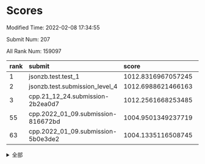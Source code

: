 # Scores

Modified Time: 2022-02-08 17:34:55

Submit Num: 207

All Rank Num: 159097

| rank |               submit               |       score        |       sigma        | pk_num |
| :--- | :--------------------------------- | :----------------- | :----------------- | :----- |
| 1    | jsonzb.test.test_1                 | 1012.8316967057245 | 0.8097491698342433 | 3076   |
| 2    | jsonzb.test.submission_level_4     | 1012.6988621466163 | 0.8041383103990344 | 3077   |
| 3    | cpp.21_12_24.submission-2b2ea0d7   | 1012.2561668253485 | 0.7887996007171221 | 3076   |
| 55   | cpp.2022_01_09.submission-816672bd | 1004.9501349237719 | 0.7216954274460917 | 3072   |
| 63   | cpp.2022_01_09.submission-5b0e3de2 | 1004.1335116508745 | 0.7136647895301967 | 3072   |


<details>
<summary>全部</summary>

| rank |                 submit                 |       score        |       sigma        | pk_num |
| :--- | :------------------------------------- | :----------------- | :----------------- | :----- |
| 1    | jsonzb.test.test_1                     | 1012.8316967057245 | 0.8097491698342433 | 3076   |
| 2    | jsonzb.test.submission_level_4         | 1012.6988621466163 | 0.8041383103990344 | 3077   |
| 3    | cpp.21_12_24.submission-2b2ea0d7       | 1012.2561668253485 | 0.7887996007171221 | 3076   |
| 4    | gobigger.level_3.submission_level_3_33 | 1012.090579806655  | 0.7705160917671818 | 3077   |
| 5    | gobigger.level_3.submission_level_3_18 | 1011.8193410250301 | 0.8048652373183259 | 3075   |
| 6    | gobigger.level_3.submission_level_3_24 | 1011.3557820661532 | 0.7530161334441675 | 3076   |
| 7    | gobigger.level_3.submission_level_3_17 | 1011.3490307509578 | 0.7911944541897172 | 3074   |
| 8    | gobigger.level_3.submission_level_3_44 | 1011.0669009235855 | 0.7648811379128628 | 3081   |
| 9    | gobigger.level_3.submission_level_3_31 | 1010.8965765712347 | 0.7747094852381622 | 3078   |
| 10   | gobigger.level_3.submission_level_3_47 | 1010.8827858523757 | 0.7901901305974567 | 3078   |
| 11   | gobigger.level_3.submission_level_3_43 | 1010.8604834933425 | 0.7676589813980051 | 3072   |
| 12   | gobigger.level_3.submission_level_3_13 | 1010.782049258555  | 0.7525736778485816 | 3070   |
| 13   | gobigger.level_3.submission_level_3_10 | 1010.7283676807011 | 0.7628984708093015 | 3077   |
| 14   | gobigger.level_3.submission_level_3_6  | 1010.5983035734503 | 0.7581000457601841 | 3073   |
| 15   | gobigger.level_3.submission_level_3_2  | 1010.503926065536  | 0.780451216332631  | 3071   |
| 16   | gobigger.level_3.submission_level_3_22 | 1010.4261042561526 | 0.7521686188741247 | 3076   |
| 17   | gobigger.level_3.submission_level_3_26 | 1010.4023193296172 | 0.7870644923544035 | 3074   |
| 18   | gobigger.level_3.submission_level_3_30 | 1010.3407520058676 | 0.7581675176034054 | 3075   |
| 19   | gobigger.level_3.submission_level_3_35 | 1010.1986096602271 | 0.7577586435430254 | 3077   |
| 20   | gobigger.level_3.submission_level_3_38 | 1010.1461893342655 | 0.7596808132318116 | 3077   |
| 21   | gobigger.level_3.submission_level_3_4  | 1010.0816756295171 | 0.7608765285901848 | 3072   |
| 22   | gobigger.level_3.submission_level_3_3  | 1010.0736478179178 | 0.7558401005038514 | 3066   |
| 23   | gobigger.level_3.submission_level_3_25 | 1009.96426724039   | 0.7479915734873812 | 3075   |
| 24   | gobigger.level_3.submission_level_3_23 | 1009.9602713235897 | 0.7754091901999282 | 3075   |
| 25   | gobigger.level_3.submission_level_3_7  | 1009.9347406304995 | 0.7464919290535734 | 3074   |
| 26   | gobigger.level_3.submission_level_3_29 | 1009.8488108062257 | 0.7505678817459323 | 3072   |
| 27   | gobigger.level_3.submission_level_3_27 | 1009.8030931954206 | 0.7576267446875846 | 3074   |
| 28   | gobigger.level_3.submission_level_3_19 | 1009.7599884983038 | 0.7487557511210053 | 3066   |
| 29   | gobigger.level_3.submission_level_3_14 | 1009.6848072333092 | 0.7748172216262578 | 3079   |
| 30   | gobigger.level_3.submission_level_3_15 | 1009.6774526276006 | 0.7526460876315316 | 3080   |
| 31   | gobigger.level_3.submission_level_3_36 | 1009.6386080393256 | 0.7612511100576427 | 3076   |
| 32   | gobigger.level_3.submission_level_3_0  | 1009.5912091194471 | 0.7517743137404947 | 3075   |
| 33   | gobigger.level_3.submission_level_3_16 | 1009.5706489541207 | 0.7498939257865159 | 3076   |
| 34   | gobigger.level_3.submission_level_3_48 | 1009.4957914224899 | 0.7624667053292142 | 3071   |
| 35   | gobigger.level_3.submission_level_3_32 | 1009.4945314838287 | 0.7545843558364304 | 3074   |
| 36   | gobigger.level_3.submission_level_3_40 | 1009.4848306859426 | 0.7550040762083129 | 3077   |
| 37   | gobigger.level_3.submission_level_3_9  | 1009.4570941860485 | 0.7634272702096485 | 3076   |
| 38   | gobigger.level_3.submission_level_3_42 | 1009.4038619027177 | 0.7615238359543594 | 3073   |
| 39   | gobigger.level_3.submission_level_3_37 | 1009.3072654322659 | 0.7612197391635755 | 3073   |
| 40   | gobigger.level_3.submission_level_3_39 | 1009.305408945119  | 0.7584612201962769 | 3076   |
| 41   | gobigger.level_3.submission_level_3_28 | 1009.200595058145  | 0.7546064587118635 | 3068   |
| 42   | gobigger.level_3.submission_level_3_45 | 1009.1577563275245 | 0.7396161267536503 | 3069   |
| 43   | gobigger.level_3.submission_level_3_11 | 1009.1407929394238 | 0.7599216426555223 | 3077   |
| 44   | gobigger.level_3.submission_level_3_20 | 1009.0601769284301 | 0.7474090135070107 | 3072   |
| 45   | gobigger.level_3.submission_level_3_49 | 1009.0047075442859 | 0.7590608658858015 | 3073   |
| 46   | gobigger.level_3.submission_level_3_34 | 1008.9119898694453 | 0.7461501059217759 | 3074   |
| 47   | gobigger.level_3.submission_level_3_12 | 1008.9118613210605 | 0.7473423224009915 | 3078   |
| 48   | gobigger.level_3.submission_level_3_1  | 1008.869744313861  | 0.7476408720272566 | 3076   |
| 49   | gobigger.level_3.submission_level_3_5  | 1008.7245843158455 | 0.7248625377182246 | 3075   |
| 50   | gobigger.level_3.submission_level_3_46 | 1008.6717129519617 | 0.7677257649229478 | 3073   |
| 51   | gobigger.level_3.submission_level_3_8  | 1008.600491544708  | 0.7492599579511363 | 3079   |
| 52   | gobigger.level_3.submission_level_3_41 | 1008.2327276781532 | 0.7391419309562387 | 3074   |
| 53   | gobigger.level_3.submission_level_3_21 | 1007.6641749793699 | 0.7311307214704107 | 3075   |
| 54   | gobigger.level_1.submission_level_1_30 | 1005.1484484179449 | 0.7234979477026688 | 3072   |
| 55   | cpp.2022_01_09.submission-816672bd     | 1004.9501349237719 | 0.7216954274460917 | 3072   |
| 56   | gobigger.level_1.submission_level_1_22 | 1004.6897221330861 | 0.7194257522722741 | 3074   |
| 57   | gobigger.level_1.submission_level_1_18 | 1004.5416940772824 | 0.71312390545241   | 3075   |
| 58   | gobigger.level_1.submission_level_1_38 | 1004.3935915835083 | 0.7137448918545626 | 3076   |
| 59   | gobigger.level_1.submission_level_1_42 | 1004.380605497233  | 0.7135851922139074 | 3073   |
| 60   | gobigger.level_1.submission_level_1_8  | 1004.2949716170053 | 0.7099674760767448 | 3074   |
| 61   | gobigger.level_1.submission_level_1_24 | 1004.2175060559354 | 0.7315809402723624 | 3074   |
| 62   | gobigger.level_1.submission_level_1_23 | 1004.1601435074931 | 0.7231862479204564 | 3068   |
| 63   | cpp.2022_01_09.submission-5b0e3de2     | 1004.1335116508745 | 0.7136647895301967 | 3072   |
| 64   | gobigger.level_1.submission_level_1_39 | 1004.0690127878108 | 0.723305683808933  | 3076   |
| 65   | gobigger.level_1.submission_level_1_41 | 1004.0531985531777 | 0.708882477577166  | 3075   |
| 66   | gobigger.level_1.submission_level_1_28 | 1004.0109587130298 | 0.7370303752096686 | 3078   |
| 67   | gobigger.level_1.submission_level_1_37 | 1003.934743178653  | 0.7229293363452735 | 3073   |
| 68   | gobigger.level_1.submission_level_1_5  | 1003.9328344867819 | 0.7198016833910794 | 3066   |
| 69   | gobigger.level_1.submission_level_1_9  | 1003.9296779454755 | 0.7130719224327728 | 3075   |
| 70   | gobigger.level_1.submission_level_1_25 | 1003.8309055112676 | 0.7262912837555968 | 3075   |
| 71   | gobigger.level_1.submission_level_1_31 | 1003.777451568218  | 0.7045440559167141 | 3074   |
| 72   | gobigger.level_1.submission_level_1_33 | 1003.6711961507013 | 0.7095505454108726 | 3077   |
| 73   | gobigger.level_1.submission_level_1_13 | 1003.6602413540124 | 0.7279625670468834 | 3075   |
| 74   | gobigger.level_1.submission_level_1_26 | 1003.5479913079513 | 0.7183532649663714 | 3075   |
| 75   | gobigger.level_1.submission_level_1_7  | 1003.5119764614336 | 0.7176984352487583 | 3072   |
| 76   | gobigger.level_1.submission_level_1_6  | 1003.5054282825656 | 0.717766652000684  | 3078   |
| 77   | gobigger.level_1.submission_level_1_49 | 1003.461239084275  | 0.7211987731701915 | 3079   |
| 78   | gobigger.level_1.submission_level_1_2  | 1003.3941133389775 | 0.7119859022123182 | 3074   |
| 79   | gobigger.level_1.submission_level_1_16 | 1003.3880172074474 | 0.7216665946839794 | 3074   |
| 80   | gobigger.level_1.submission_level_1_20 | 1003.2920594663935 | 0.723867628656997  | 3076   |
| 81   | gobigger.level_1.submission_level_1_48 | 1003.2817904423516 | 0.7215760240170382 | 3068   |
| 82   | gobigger.level_1.submission_level_1_17 | 1003.1894496354872 | 0.721395003051291  | 3072   |
| 83   | gobigger.level_1.submission_level_1_19 | 1003.1763526135228 | 0.7070289073054253 | 3072   |
| 84   | gobigger.level_1.submission_level_1_47 | 1003.1576949212365 | 0.7249290010430197 | 3078   |
| 85   | gobigger.level_1.submission_level_1_10 | 1003.1295925288465 | 0.705759247965361  | 3076   |
| 86   | gobigger.level_1.submission_level_1_12 | 1003.1250377950213 | 0.7192464259870457 | 3073   |
| 87   | gobigger.level_1.submission_level_1_27 | 1003.0842428755698 | 0.7205554648270203 | 3073   |
| 88   | gobigger.level_1.submission_level_1_34 | 1003.0460707081318 | 0.7138733941591805 | 3079   |
| 89   | gobigger.level_1.submission_level_1_1  | 1002.9896073697759 | 0.7117401116987768 | 3075   |
| 90   | gobigger.level_1.submission_level_1_0  | 1002.9820386012805 | 0.7024315148872728 | 3074   |
| 91   | gobigger.level_1.submission_level_1_46 | 1002.960148350439  | 0.7222399104459423 | 3073   |
| 92   | gobigger.level_1.submission_level_1_36 | 1002.8780303063018 | 0.7146948068774639 | 3072   |
| 93   | gobigger.level_1.submission_level_1_32 | 1002.8592454707606 | 0.7088504282331848 | 3075   |
| 94   | gobigger.level_1.submission_level_1_45 | 1002.8569117893579 | 0.7137708284043711 | 3074   |
| 95   | gobigger.level_1.submission_level_1_11 | 1002.8493053324939 | 0.7219446053908998 | 3076   |
| 96   | gobigger.level_1.submission_level_1_14 | 1002.827729828168  | 0.7234032517233788 | 3074   |
| 97   | gobigger.level_1.submission_level_1_43 | 1002.6659419456317 | 0.7090984782406068 | 3080   |
| 98   | gobigger.level_1.submission_level_1_29 | 1002.66470939429   | 0.7139829459649706 | 3074   |
| 99   | gobigger.level_1.submission_level_1_21 | 1002.6245783106605 | 0.7120096545001825 | 3071   |
| 100  | gobigger.level_1.submission_level_1_40 | 1002.6090626138929 | 0.7113469552167713 | 3080   |
| 101  | gobigger.level_1.submission_level_1_4  | 1002.5568759597827 | 0.7183125550481637 | 3071   |
| 102  | gobigger.level_1.submission_level_1_15 | 1002.5307203234642 | 0.7203510541140719 | 3076   |
| 103  | gobigger.level_1.submission_level_1_35 | 1002.466658597956  | 0.7182792472289689 | 3075   |
| 104  | gobigger.level_1.submission_level_1_44 | 1002.1832327658551 | 0.7056907677841532 | 3081   |
| 105  | gobigger.level_1.submission_level_1_3  | 1001.1151725067634 | 0.7073888828973035 | 3075   |
| 106  | gobigger.random.submission_random_43   | 997.7494918025748  | 0.7176317362981838 | 3074   |
| 107  | gobigger.random.submission_random_30   | 997.3274887468763  | 0.6987502458109816 | 3079   |
| 108  | gobigger.random.submission_random_26   | 997.2708224346941  | 0.7112676383205369 | 3073   |
| 109  | gobigger.random.submission_random_29   | 996.9572678554556  | 0.6952753642501659 | 3072   |
| 110  | gobigger.random.submission_random_46   | 996.9394010346907  | 0.7026331401339769 | 3075   |
| 111  | gobigger.random.submission_random_38   | 996.8351103232393  | 0.712806584821386  | 3076   |
| 112  | gobigger.random.submission_random_23   | 996.7655564209955  | 0.7248688959285923 | 3073   |
| 113  | gobigger.random.submission_random_41   | 996.5754753160207  | 0.7049076929557814 | 3076   |
| 114  | gobigger.random.submission_random_48   | 996.546027942551   | 0.716122006831707  | 3075   |
| 115  | gobigger.random.submission_random_35   | 996.4942849670846  | 0.7151366977705044 | 3071   |
| 116  | gobigger.random.submission_random_21   | 996.4387543687288  | 0.7074056375209662 | 3077   |
| 117  | gobigger.random.submission_random_5    | 996.3891256552519  | 0.715324069397481  | 3070   |
| 118  | gobigger.random.submission_random_22   | 996.3283342086181  | 0.7172265479988316 | 3076   |
| 119  | gobigger.random.submission_random_17   | 996.3119487289257  | 0.721677701568078  | 3071   |
| 120  | gobigger.random.submission_random_4    | 996.2333284585939  | 0.7051716481295196 | 3076   |
| 121  | gobigger.random.submission_random_18   | 996.1706560213672  | 0.7119454808843838 | 3069   |
| 122  | gobigger.random.submission_random_36   | 996.0584804235967  | 0.7247749076354929 | 3072   |
| 123  | gobigger.random.submission_random_37   | 996.0438892828984  | 0.707987808322115  | 3076   |
| 124  | gobigger.random.submission_random_28   | 996.0305557276788  | 0.7071802529909864 | 3076   |
| 125  | gobigger.random.submission_random_49   | 996.0250421922591  | 0.6995745016223126 | 3075   |
| 126  | gobigger.random.submission_random_11   | 996.0023300528826  | 0.7185899782211465 | 3075   |
| 127  | gobigger.random.submission_random_42   | 995.9058198464853  | 0.7144102214698878 | 3078   |
| 128  | gobigger.random.submission_random_3    | 995.8540660600128  | 0.7189461007704617 | 3069   |
| 129  | gobigger.random.submission_random_0    | 995.8506515648662  | 0.7195375451878219 | 3080   |
| 130  | gobigger.random.submission_random_2    | 995.842057068085   | 0.7377512005944922 | 3081   |
| 131  | gobigger.random.submission_random_14   | 995.7765903382116  | 0.7104334270709094 | 3067   |
| 132  | gobigger.random.submission_random_47   | 995.7683116620301  | 0.7055597907366187 | 3073   |
| 133  | gobigger.random.submission_random_40   | 995.760862055343   | 0.7253218335318743 | 3078   |
| 134  | gobigger.random.submission_random_39   | 995.7167083937021  | 0.7108065955214827 | 3079   |
| 135  | gobigger.random.submission_random_12   | 995.710490625393   | 0.7233376109230465 | 3074   |
| 136  | gobigger.random.submission_random_44   | 995.6567354884313  | 0.7113459476147711 | 3075   |
| 137  | gobigger.random.submission_random_34   | 995.6163906498398  | 0.7127488942005079 | 3072   |
| 138  | gobigger.random.submission_random_31   | 995.5895040947408  | 0.7116846270298467 | 3073   |
| 139  | gobigger.random.submission_random_19   | 995.5530885998639  | 0.7189222363803771 | 3076   |
| 140  | gobigger.random.submission_random_25   | 995.4833161907931  | 0.7065701504374723 | 3075   |
| 141  | gobigger.random.submission_random_20   | 995.4366062079378  | 0.7082202673517393 | 3074   |
| 142  | gobigger.random.submission_random_13   | 995.4224741061929  | 0.707435119268773  | 3075   |
| 143  | gobigger.random.submission_random_15   | 995.4171268139172  | 0.7203274315249802 | 3072   |
| 144  | gobigger.random.submission_random_27   | 995.2923931554826  | 0.7057386442127185 | 3072   |
| 145  | gobigger.random.submission_random_33   | 995.2662893240928  | 0.7200815693731069 | 3078   |
| 146  | gobigger.random.submission_random_8    | 995.2322481883097  | 0.7066705921238314 | 3075   |
| 147  | gobigger.random.submission_random_1    | 995.1818044147057  | 0.7204976969617227 | 3074   |
| 148  | gobigger.random.submission_random_24   | 995.0887537031964  | 0.7170022521283562 | 3074   |
| 149  | gobigger.random.submission_random_45   | 995.0608729530674  | 0.722380236587383  | 3073   |
| 150  | gobigger.random.submission_random_9    | 995.0499991161297  | 0.7178622021384551 | 3074   |
| 151  | gobigger.level_2.submission_level_2_49 | 995.0373354872447  | 0.7254916432037921 | 3076   |
| 152  | gobigger.random.submission_random_10   | 994.9778806636689  | 0.730405407513195  | 3073   |
| 153  | gobigger.random.submission_random_6    | 994.8990224046213  | 0.7191322220619083 | 3079   |
| 154  | gobigger.random.submission_random_16   | 994.865501459129   | 0.7149182673866792 | 3069   |
| 155  | gobigger.random.submission_random_7    | 994.8274392003023  | 0.7097472375801681 | 3075   |
| 156  | gobigger.random.submission_random_32   | 994.550438232319   | 0.7257269762668369 | 3071   |
| 157  | gobigger.level_2.submission_level_2_42 | 994.4626147364987  | 0.7370714655977889 | 3069   |
| 158  | gobigger.level_2.submission_level_2_12 | 993.8803555376074  | 0.7398864560886883 | 3076   |
| 159  | gobigger.level_2.submission_level_2_45 | 993.8017515069944  | 0.7277243141317342 | 3075   |
| 160  | gobigger.level_2.submission_level_2_40 | 993.7078150240781  | 0.7474181250468188 | 3068   |
| 161  | gobigger.level_2.submission_level_2_11 | 993.469644910976   | 0.7348314080376255 | 3072   |
| 162  | gobigger.level_2.submission_level_2_20 | 993.415557661375   | 0.7354820489121937 | 3075   |
| 163  | gobigger.level_2.submission_level_2_29 | 993.1701725165893  | 0.7471679594137777 | 3077   |
| 164  | gobigger.level_2.submission_level_2_33 | 993.1394727716904  | 0.7273205908944395 | 3068   |
| 165  | gobigger.level_2.submission_level_2_0  | 993.074070581275   | 0.7342485309590581 | 3080   |
| 166  | gobigger.level_2.submission_level_2_46 | 992.9678028727609  | 0.7229316394071795 | 3071   |
| 167  | gobigger.level_2.submission_level_2_32 | 992.9472139576737  | 0.7378343961836838 | 3070   |
| 168  | gobigger.level_2.submission_level_2_30 | 992.7892941685686  | 0.7355509815531593 | 3073   |
| 169  | gobigger.level_2.submission_level_2_31 | 992.7807719295605  | 0.749463008421002  | 3077   |
| 170  | gobigger.level_2.submission_level_2_14 | 992.7799776801407  | 0.7455142263052303 | 3074   |
| 171  | gobigger.level_2.submission_level_2_6  | 992.731362060875   | 0.7282985597583219 | 3077   |
| 172  | gobigger.level_2.submission_level_2_5  | 992.6038471547812  | 0.7282599375400716 | 3069   |
| 173  | gobigger.level_2.submission_level_2_39 | 992.2726287343488  | 0.7498280383432167 | 3075   |
| 174  | gobigger.level_2.submission_level_2_26 | 992.1300982954423  | 0.7512902814047102 | 3074   |
| 175  | gobigger.level_2.submission_level_2_8  | 992.1250845916794  | 0.7494580777467298 | 3080   |
| 176  | gobigger.level_2.submission_level_2_23 | 992.0168925535743  | 0.7375123291836585 | 3072   |
| 177  | gobigger.level_2.submission_level_2_19 | 992.0011835291755  | 0.7479196377733974 | 3070   |
| 178  | gobigger.level_2.submission_level_2_22 | 991.9557364925453  | 0.7517298416683847 | 3070   |
| 179  | gobigger.level_2.submission_level_2_27 | 991.9221191696595  | 0.7802857504504415 | 3068   |
| 180  | gobigger.level_2.submission_level_2_10 | 991.9202625106095  | 0.7388530605469998 | 3074   |
| 181  | gobigger.level_2.submission_level_2_7  | 991.8578678316024  | 0.734031637170977  | 3075   |
| 182  | gobigger.level_2.submission_level_2_37 | 991.7804125223618  | 0.7692123687504046 | 3073   |
| 183  | gobigger.level_2.submission_level_2_44 | 991.7422613486743  | 0.7648693256777455 | 3070   |
| 184  | gobigger.level_2.submission_level_2_9  | 991.7333367792825  | 0.7644590814174895 | 3073   |
| 185  | gobigger.level_2.submission_level_2_38 | 991.7217370943563  | 0.7552944312258955 | 3075   |
| 186  | gobigger.level_2.submission_level_2_24 | 991.6916249613643  | 0.75473842373648   | 3077   |
| 187  | gobigger.level_2.submission_level_2_41 | 991.6608231324379  | 0.7574865480621079 | 3077   |
| 188  | gobigger.level_2.submission_level_2_36 | 991.6095638365116  | 0.7478473625551686 | 3075   |
| 189  | gobigger.level_2.submission_level_2_47 | 991.5997379838243  | 0.7533461760424714 | 3076   |
| 190  | gobigger.level_2.submission_level_2_35 | 991.5540708650489  | 0.7684686099780376 | 3073   |
| 191  | gobigger.level_2.submission_level_2_3  | 991.5221384188901  | 0.744996126135613  | 3077   |
| 192  | gobigger.level_2.submission_level_2_28 | 991.4011030489463  | 0.7337364400646801 | 3075   |
| 193  | gobigger.level_2.submission_level_2_48 | 991.3907624723054  | 0.7770912604392205 | 3077   |
| 194  | gobigger.level_2.submission_level_2_34 | 991.370574035335   | 0.7477997824030097 | 3072   |
| 195  | gobigger.level_2.submission_level_2_16 | 991.2120901418238  | 0.7473981053857892 | 3072   |
| 196  | gobigger.level_2.submission_level_2_43 | 991.1280004913464  | 0.7806628747095231 | 3075   |
| 197  | gobigger.level_2.submission_level_2_25 | 991.0926005174657  | 0.7481247119424327 | 3071   |
| 198  | gobigger.level_2.submission_level_2_18 | 990.9394460610981  | 0.754964523273747  | 3077   |
| 199  | gobigger.level_2.submission_level_2_1  | 990.8987146863325  | 0.7466319311781912 | 3076   |
| 200  | gobigger.level_2.submission_level_2_13 | 990.8351190668088  | 0.7515368150744418 | 3081   |
| 201  | gobigger.level_2.submission_level_2_15 | 990.7970530942844  | 0.7697760718999519 | 3077   |
| 202  | gobigger.level_2.submission_level_2_17 | 990.5992717295757  | 0.7565028262799922 | 3077   |
| 203  | gobigger.level_2.submission_level_2_21 | 990.4435668117151  | 0.7797818072558131 | 3076   |
| 204  | gobigger.level_2.submission_level_2_2  | 990.3788700349533  | 0.7627432863106213 | 3079   |
| 205  | gobigger.level_2.submission_level_2_4  | 990.1839906801507  | 0.7553212090024488 | 3072   |
| 206  | gobigger.none.submission_none_0        | 976.6924165894809  | 1.3591848345911126 | 3071   |
| 207  | gobigger.none.submission_none_1        | 975.4675265418225  | 1.5185426077314597 | 3075   |

</details>